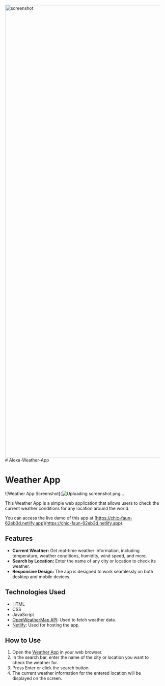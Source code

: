 <img width="1470" alt="screenshot" src="https://github.com/DeekshaTechTinker/Alexa-Weather-App/assets/115879925/f4d83231-453a-4fb9-9109-6d9cce66c17a"># Alexa-Weather-App
# Weather App

![Weather App Screenshot](![Uploading screenshot.png…]()


This Weather App is a simple web application that allows users to check the current weather conditions for any location around the world.

You can access the live demo of this app at [https://chic-faun-62eb3d.netlify.app](https://chic-faun-62eb3d.netlify.app).

## Features

- **Current Weather:** Get real-time weather information, including temperature, weather conditions, humidity, wind speed, and more.
- **Search by Location:** Enter the name of any city or location to check its weather.
- **Responsive Design:** The app is designed to work seamlessly on both desktop and mobile devices.

## Technologies Used

- HTML
- CSS
- JavaScript
- [OpenWeatherMap API](https://openweathermap.org/api): Used to fetch weather data.
- [Netlify](https://www.netlify.com/): Used for hosting the app.

## How to Use

1. Open the [Weather App](https://chic-faun-62eb3d.netlify.app) in your web browser.
2. In the search bar, enter the name of the city or location you want to check the weather for.
3. Press Enter or click the search button.
4. The current weather information for the entered location will be displayed on the screen.

